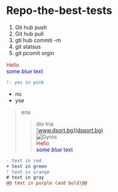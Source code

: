 # Repo-the-best-tests
1. Gti hub push
2. Git hub pull
3. gti hub commti -m
4. git statsus
5. git pcomit orgin
    
<span style="color:red">Hello</span>    
<span style="color:blue">some *blue* text</span>  
``` diff
!- yes in pink
```
- no
- yse  
> ena   
>> dio 
> tria  
[www.dsort.bg](dsport.bg)  
![Gyros](https://thumbs.dreamstime.com/z/greek-gyros-pita-chopped-pork-meat-onion-tzatziki-sauce-greek-gyros-pita-chopped-meat-onion-tzatziki-sauce-125294342.jpg)   
<span style="color:red">Hello</span>    
<span style="color:blue">some *blue* text</span> 
```diff
- text in red
+ text in green
! text in orange
# text in gray
@@ text in purple (and bold)@@
```
